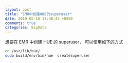 ```yaml
---
layout: post
title: "EMR中创建HUE的superuser"
date: 2019-06-10 17:48:43 +0800
comments: true
categories: BigData
---
```

想要在 EMR 中创建 HUE 的 superuser， 可以使用如下的方式

```sh
cd /usr/lib/hue/
sudo build/env/bin/hue  createsuperuser
```
